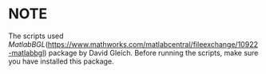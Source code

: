 # NOTE
The scripts used _MatlabBGL_(https://www.mathworks.com/matlabcentral/fileexchange/10922-matlabbgl) package by David Gleich. Before running the scripts, make sure you have installed this package. 
